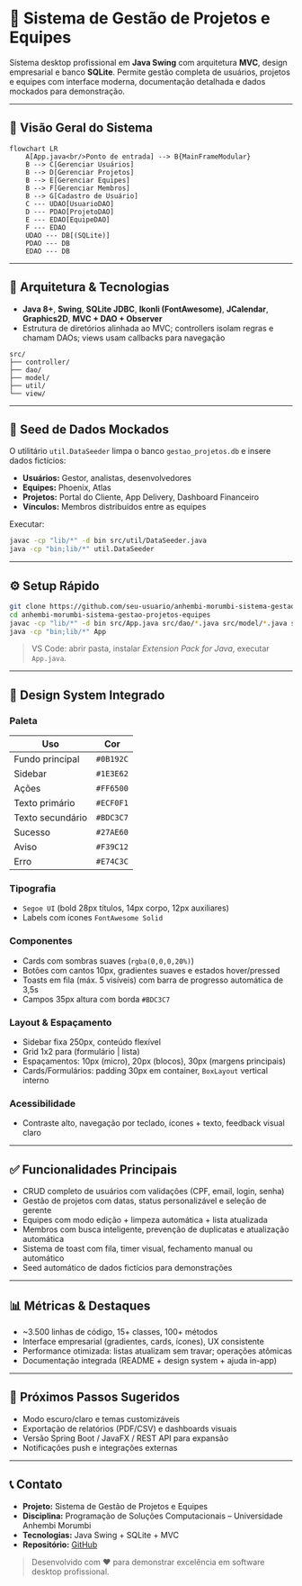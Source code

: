# 🚀 Sistema de Gestão de Projetos e Equipes

Sistema desktop profissional em **Java Swing** com arquitetura **MVC**, design empresarial e banco **SQLite**. Permite gestão completa de usuários, projetos e equipes com interface moderna, documentação detalhada e dados mockados para demonstração.

---

## 🧭 Visão Geral do Sistema

```mermaid
flowchart LR
    A[App.java<br/>Ponto de entrada] --> B{MainFrameModular}
    B --> C[Gerenciar Usuários]
    B --> D[Gerenciar Projetos]
    B --> E[Gerenciar Equipes]
    B --> F[Gerenciar Membros]
    B --> G[Cadastro de Usuário]
    C --- UDAO[UsuarioDAO]
    D --- PDAO[ProjetoDAO]
    E --- EDAO[EquipeDAO]
    F --- EDAO
    UDAO --- DB[(SQLite)]
    PDAO --- DB
    EDAO --- DB
```

---

## 📂 Arquitetura & Tecnologias

- **Java 8+**, **Swing**, **SQLite JDBC**, **Ikonli (FontAwesome)**, **JCalendar**, **Graphics2D**, **MVC + DAO + Observer**
- Estrutura de diretórios alinhada ao MVC; controllers isolam regras e chamam DAOs; views usam callbacks para navegação

```text
src/
├── controller/
├── dao/
├── model/
├── util/
└── view/
```

---

## 🧪 Seed de Dados Mockados

O utilitário `util.DataSeeder` limpa o banco `gestao_projetos.db` e insere dados fictícios:
- **Usuários:** Gestor, analistas, desenvolvedores
- **Equipes:** Phoenix, Atlas
- **Projetos:** Portal do Cliente, App Delivery, Dashboard Financeiro
- **Vínculos:** Membros distribuídos entre as equipes

Executar:
```bash
javac -cp "lib/*" -d bin src/util/DataSeeder.java
java -cp "bin;lib/*" util.DataSeeder
```

---

## ⚙️ Setup Rápido

```bash
git clone https://github.com/seu-usuario/anhembi-morumbi-sistema-gestao-projetos-equipes.git
cd anhembi-morumbi-sistema-gestao-projetos-equipes
javac -cp "lib/*" -d bin src/App.java src/dao/*.java src/model/*.java src/util/*.java src/controller/*.java src/view/*.java
java -cp "bin;lib/*" App
```

> VS Code: abrir pasta, instalar *Extension Pack for Java*, executar `App.java`.

---

## 🎨 Design System Integrado

### Paleta
| Uso | Cor |
| --- | --- |
| Fundo principal | `#0B192C` |
| Sidebar | `#1E3E62` |
| Ações | `#FF6500` |
| Texto primário | `#ECF0F1` |
| Texto secundário | `#BDC3C7` |
| Sucesso | `#27AE60` |
| Aviso | `#F39C12` |
| Erro | `#E74C3C` |

### Tipografia
- `Segoe UI` (bold 28px títulos, 14px corpo, 12px auxiliares)
- Labels com ícones `FontAwesome Solid`

### Componentes
- Cards com sombras suaves (`rgba(0,0,0,20%)`)
- Botões com cantos 10px, gradientes suaves e estados hover/pressed
- Toasts em fila (máx. 5 visíveis) com barra de progresso automática de 3,5s
- Campos 35px altura com borda `#BDC3C7`

### Layout & Espaçamento
- Sidebar fixa 250px, conteúdo flexível
- Grid 1x2 para (formulário | lista)
- Espaçamentos: 10px (micro), 20px (blocos), 30px (margens principais)
- Cards/Formulários: padding 30px em container, `BoxLayout` vertical interno

### Acessibilidade
- Contraste alto, navegação por teclado, ícones + texto, feedback visual claro

---

## ✅ Funcionalidades Principais

- CRUD completo de usuários com validações (CPF, email, login, senha)
- Gestão de projetos com datas, status personalizável e seleção de gerente
- Equipes com modo edição + limpeza automática + lista atualizada
- Membros com busca inteligente, prevenção de duplicatas e atualização automática
- Sistema de toast com fila, timer visual, fechamento manual ou automático
- Seed automático de dados fictícios para demonstrações

---

## 📊 Métricas & Destaques

- ~3.500 linhas de código, 15+ classes, 100+ métodos
- Interface empresarial (gradientes, cards, ícones), UX consistente
- Performance otimizada: listas atualizam sem travar; operações atômicas
- Documentação integrada (README + design system + ajuda in-app)

---

## 🔮 Próximos Passos Sugeridos

- Modo escuro/claro e temas customizáveis
- Exportação de relatórios (PDF/CSV) e dashboards visuais
- Versão Spring Boot / JavaFX / REST API para expansão
- Notificações push e integrações externas

---

## 📞 Contato

- **Projeto:** Sistema de Gestão de Projetos e Equipes
- **Disciplina:** Programação de Soluções Computacionais – Universidade Anhembi Morumbi
- **Tecnologias:** Java Swing + SQLite + MVC
- **Repositório:** [GitHub](https://github.com/seu-usuario/anhembi-morumbi-sistema-gestao-projetos-equipes)

> Desenvolvido com ❤️ para demonstrar excelência em software desktop profissional.